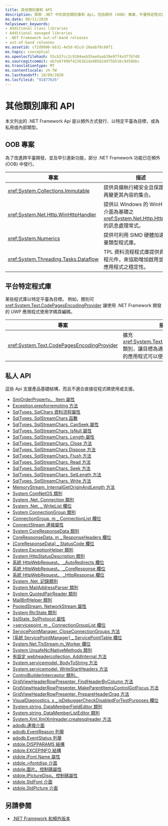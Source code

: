 ```yaml
---
title: 其他類別庫和 API
description: 探索 .NET 中的其他類別庫和 Api，包括頻外 (OOB) 專案、平臺特定程式庫和私用 Api。
ms.date: 08/11/2020
helpviewer_keywords:
- Additional class libraries
- Additional managed libraries
- .NET Framework out-of-band releases
- out-of-band releases
ms.assetid: cf2d9006-b631-4e5d-81cd-20aab78c60f1
ms.topic: conceptual
ms.openlocfilehash: 55cb37cc2c9184eeb55ee0aab39e97f4a3f7b7d8
ms.sourcegitcommit: eb7e87496f42361b1da98562dd75b516c9d58bbc
ms.translationtype: MT
ms.contentlocale: zh-TW
ms.lasthandoff: 10/09/2020
ms.locfileid: "91877635"
---
```

# <a name="additional-class-libraries-and-apis"></a>其他類別庫和 API

本文列出的 .NET Framework Api 是以頻外方式發行、以特定平臺為目標，或為私用或內部類型。

## <a name="oob-projects"></a>OOB 專案

為了改進跨平臺開發，並及早引進新功能，部分 .NET Framework 功能已在頻外 (OOB) 中發行。

| 專案 | 描述 |
| ------- | ----------- |
| <xref:System.Collections.Immutable> | 提供具備執行緒安全且保證不會再變更其內容的集合。 |
| <xref:System.Net.Http.WinHttpHandler> | 提供以 Windows 的 WinHTTP 介面為基礎之 <xref:System.Net.Http.HttpClient> 的訊息處理常式。 |
| <xref:System.Numerics> | 提供可利用 SIMD 硬體加速的向量類型程式庫。|
| <xref:System.Threading.Tasks.Dataflow> | TPL 資料流程程式庫提供資料流程元件，來協助增加啟用並行的應用程式之穩定性。 |

## <a name="platform-specific-libraries"></a>平台特定程式庫

某些程式庫以特定平臺為目標。 例如，類別可 <xref:System.Text.CodePagesEncodingProvider> 讓使用 .NET Framework 開發的 UWP 應用程式使用字碼頁編碼。

| 專案 | 描述 |
| ------- | ----------- |
| <xref:System.Text.CodePagesEncodingProvider> | 擴充 <xref:System.Text.EncodingProvider> 類別，讓目標為通用 Windows 平臺的應用程式可以使用字碼頁編碼。 |

## <a name="private-apis"></a>私人 API

這些 Api 支援產品基礎結構，而且不適合直接從程式碼使用或支援。

* [SmiOrderProperty。 Item 屬性](microsoft.sqlserver.server.smiorderproperty.item.md)
* [Exception.prepforremoting 方法](system.exception.prepforremoting.md)
* [SqlTypes. SqlChars 資料流程屬性](system.data.sqltypes.sqlchars.stream.md)
* [SqlTypes. SqlStreamChars 函數](system.data.sqltypes.sqlstreamchars.-ctor.md)
* [SqlTypes. SqlStreamChars. CanSeek 屬性](system.data.sqltypes.sqlstreamchars.canseek.md)
* [SqlTypes. SqlStreamChars. IsNull 屬性](system.data.sqltypes.sqlstreamchars.isnull.md)
* [SqlTypes. SqlStreamChars. Length 屬性](system.data.sqltypes.sqlstreamchars.length.md)
* [SqlTypes. SqlStreamChars. Close 方法](system.data.sqltypes.sqlstreamchars.close.md)
* [SqlTypes. SqlStreamChars Dispose 方法](system.data.sqltypes.sqlstreamchars.dispose.md)
* [SqlTypes. SqlStreamChars. Flush 方法](system.data.sqltypes.sqlstreamchars.flush.md)
* [SqlTypes. SqlStreamChars. Read 方法](system.data.sqltypes.sqlstreamchars.read.md)
* [SqlTypes. SqlStreamChars. Seek 方法](system.data.sqltypes.sqlstreamchars.seek.md)
* [SqlTypes. SqlStreamChars. SetLength 方法](system.data.sqltypes.sqlstreamchars.setlength.md)
* [SqlTypes. SqlStreamChars. Write 方法](system.data.sqltypes.sqlstreamchars.write.md)
* [MemoryStream. InternalGetOriginAndLength 方法](system.io.memorystream.internalgetoriginandlength.md)
* [System ComNetOS 類別](system.net.comnetos.md)
* [System .Net. Connection 類別](connection.md)
* [System .Net. \_ WriteList 欄位](m_writelist.md)
* [System ConnectionGroup 類別](connectiongroup.md)
* [ConnectionGroup. m \_ ConnectionList 欄位](m_connectionlist.md)
* [ConnectStream 連接屬性](system.net.connectstream.connection.md)
* [System CoreResponseData 類別](coreresponsedata.md)
* [CoreResponseData. m \_ ResponseHeaders 欄位](coreresponsedata_m_responseheaders.md)
* [[CoreResponseData] \_ StatusCode 欄位](coreresponsedata_m_statuscode.md)
* [System ExceptionHelper 類別](system.net.exceptionhelper.md)
* [System HttpStatusDescription 類別](system.net.httpstatusdescription.md)
* [系統 HttpWebRequest。 \_AutoRedirects 欄位](_autoredirects.md)
* [系統 HttpWebRequest。 \_CoreResponse 欄位](httpwebrequest__coreresponse.md)
* [系統 HttpWebRequest。 \_HttpResponse 欄位](_httpresponse.md)
* [System .Net. 記錄類別](system.net.logging.md)
* [System MailAddressParser 類別](system.net.mail.mailaddressparser.md)
* [System QuotedPairReader 類別](system.net.mail.quotedpairreader.md)
* [MailBnfHelper 類別](system.net.mime.mailbnfhelper.md)
* [PooledStream. NetworkStream 屬性](system.net.pooledstream.networkstream.md)
* [System RtcState 類別](system.net.rtcstate.md)
* [SslState. SslProtocol 屬性](system.net.security.sslstate.sslprotocol.md)
* [>servicepoint. m \_ ConnectionGroupList 欄位](m_connectiongrouplist.md)
* [ServicePointManager. CloseConnectionGroups 方法](system.net.servicepointmanager.closeconnectiongroups.md)
* [[系統 ServicePointManager] \_ ServicePointTable 欄位](s_servicepointtable.md)
* [System.Net.TlsStream.m_Worker 欄位](system.net.tlsstream.m_worker.md)
* [System UnsafeNclNativeMethods 類別](system.net.unsafenclnativemethods.md)
* [有設定 webheadercollection. AddInternal 方法](system.net.webheadercollection.addinternal.md)
* [System.servicemodel. BodyToString 方法](system.servicemodel.channels.message.bodytostring.md)
* [System.servicemodel. WriteStartHeaders 方法](system.servicemodel.channels.message.writestartheaders.md)
* [ControlBuilderInterceptor 類別。](controlbuilderinterceptor-class.md)
* [GridViewHeaderRowPresenter. FindHeaderByColumn 方法](system.windows.controls.gridviewheaderrowpresenter.findheaderbycolumn.md)
* [GridViewHeaderRowPresenter. MakeParentItemsControlGotFocus 方法](system.windows.controls.gridviewheaderrowpresenter.makeparentitemscontrolgotfocus.md)
* [GridViewHeaderRowPresenter. PrepareHeaderDrag 方法](system.windows.controls.gridviewheaderrowpresenter.prepareheaderdrag.md)
* [VisualDiagnostics. s \_ isDebuggerCheckDisabledForTestPurposes 欄位](s-isdebuggercheckdisabledfortestpurposes-field.md)
* [System.string. DataMemberFieldEditor 類別](datamemberfieldeditor-class.md)
* [System.string. DataMemberListEditor 類別](datamemberlisteditor-class.md)
* [System.Xml.XmlXmlreader.createsqlreader 方法](system.xml.xmlreader.createsqlreader.md)
* [adodb.連接介面](adodb.connection.md)
* [adodb.EventReason 列舉](adodb.eventreasonenum.md)
* [adodb.EventStatus 列舉](adodb.eventstatusenum.md)
* [stdole.DISPPARAMS 結構](stdole.dispparams.md)
* [stdole.EXCEPINFO 結構](stdole.excepinfo.md)
* [stdole.IFont.Name 屬性](stdole.ifont.name.md)
* [stdole.>ifontdisp 介面](stdole.ifontdisp.md)
* [stdole.圖片。控制碼屬性](stdole.ipicture.handle.md)
* [stdole.IPictureDisp。控制碼屬性](stdole.ipicturedisp.handle.md)
* [stdole.StdFont 介面](stdole.stdfont.md)
* [stdole.StdPicture 介面](stdole.stdpicture.md)

## <a name="see-also"></a>另請參閱

* [.NET Framework 和頻外版本](../get-started/the-net-framework-and-out-of-band-releases.md)
